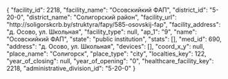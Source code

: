 {
    "facility_id": 2218,
    "facility_name": "Осовскийкий ФАП",
    "district_id": "5-20-0",
    "district_name": "Солигорский район",
    "facility_url": "http:\/\/soligorskcrb.by\/struktyra\/fapy\/585-osovskij-fap",
    "facility_address": "д. Осово, ул. Школьная",
    "facility_type": null,
    "ap_1": "9",
    "name": "Осовскийкий ФАП",
    "state": "public institution",
    "stats": [],
    "med_id": 690,
    "address": "д. Осово, ул. Школьная",
    "devices": [],
    "coord_x_y": null,
    "place_name": "Солигорск",
    "place_type": "city",
    "localties_key": 122,
    "year_of_closing": null,
    "year_of_opening": "0",
    "healthcare_facility_key": 2218,
    "administrative_division_id": "5-20-0"
}